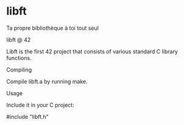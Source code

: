 # libft
Ta propre bibliothèque à toi tout seul

libft @ 42

Libft is the first 42 project that consists of various standard C library functions.

Compiling

Compile libft.a by running make.

Usage

Include it in your C project:

#include "libft.h"
